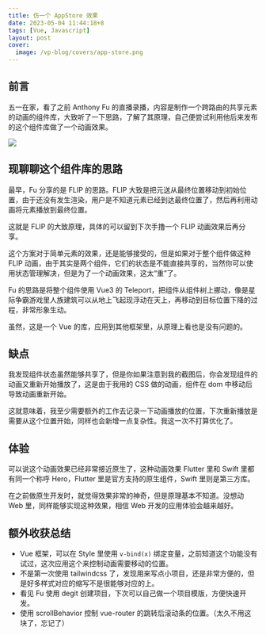 ```yaml
---
title: 仿一个 AppStore 效果
date: 2023-05-04 11:44:18+8
tags: [Vue, Javascript]
layout: post
cover:
  image: /vp-blog/covers/app-store.png
---
```


## 前言

五一在家，看了之前 Anthony Fu 的直播录播，内容是制作一个跨路由的共享元素的动画的组件库，大致听了一下思路，了解了其原理，自己便尝试利用他后来发布的这个组件库做了一个动画效果。

![](/resources/2023-05/02.gif)


## 现聊聊这个组件库的思路

最早，Fu 分享的是 FLIP 的思路。FLIP 大致是把元送从最终位置移动到初始位置，由于还没有发生渲染，用户是不知道元素已经到达最终位置了，然后再利用动画将元素播放到最终位置。

这就是 FLIP 的大致原理，具体的可以留到下次手撸一个 FLIP 动画效果后再分享。

这个方案对于简单元素的效果，还是能够接受的，但是如果对于整个组件做这种 FLIP 动画，由于其实是两个组件，它们的状态是不能直接共享的，当然你可以使用状态管理解决，但是为了一个动画效果，这太“重”了。

Fu 的思路是将整个组件使用 Vue3 的 Teleport，把组件从组件树上挪动，像是星际争霸游戏里人族建筑可以从地上飞起现浮动在天上，再移动到目标位置下降的过程，非常形象生动。

虽然，这是一个 Vue 的库，应用到其他框架里，从原理上看也是没有问题的。


## 缺点

我发现组件状态虽然能够共享了，但是你如果注意到我的截图后，你会发现组件的动画又重新开始播放了，这是由于我用的 CSS 做的动画，组件在 dom 中移动后导致动画重新开始。

这就意味着，我至少需要额外的工作去记录一下动画播放的位置，下次重新播放是需要从这个位置开始，同样也会新增一点复杂性。我这一次不打算优化了。


## 体验

可以说这个动画效果已经非常接近原生了，这种动画效果 Flutter 里和 Swift 里都有同一个称呼 Hero，Flutter 里是官方支持的原生组件，Swift 里则是第三方库。

在之前做原生开发时，就觉得效果非常的神奇，但是原理基本不知道。没想动 Web 里，同样能够实现这种效果，相信 Web 开发的应用体验会越来越好。


## 额外收获总结

- Vue 框架，可以在 Style 里使用 `v-bind(x)` 绑定变量，之前知道这个功能没有试过，这次应用这个来控制动画需要移动的位置。
- 不是第一次使用 tailwindcss 了，发现用来写点小项目，还是非常方便的，但是好多样式对应的缩写不是很能够对应的上。
- 看见 Fu 使用 degit 创建项目，下次可以自己做一个项目模版，方便快速开发。
- 使用 scrollBehavior 控制 vue-router 的跳转后滚动条的位置。（太久不用这块了，忘记了）
